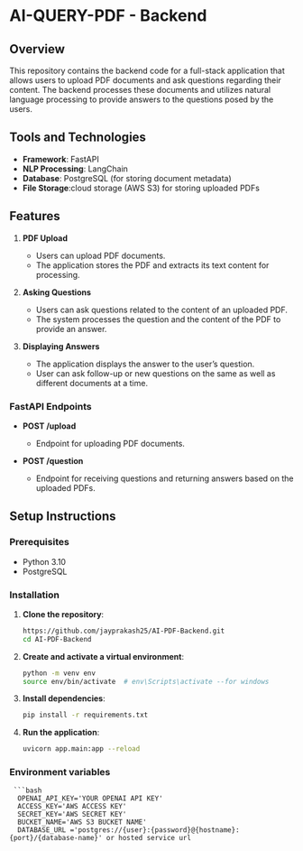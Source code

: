 # AI-QUERY-PDF - Backend

## Overview

This repository contains the backend code for a full-stack application that allows users to upload PDF documents and ask questions regarding their content. The backend processes these documents and utilizes natural language processing to provide answers to the questions posed by the users.

## Tools and Technologies

- **Framework**: FastAPI
- **NLP Processing**: LangChain
- **Database**: PostgreSQL (for storing document metadata)
- **File Storage**:cloud storage (AWS S3) for storing uploaded PDFs

## Features

1. **PDF Upload**
   - Users can upload PDF documents.
   - The application stores the PDF and extracts its text content for processing.
   
2. **Asking Questions**
   - Users can ask questions related to the content of an uploaded PDF.
   - The system processes the question and the content of the PDF to provide an answer.
   
3. **Displaying Answers**
   - The application displays the answer to the user’s question.
   - User can ask follow-up or new questions on the same as well as different documents at a time.

### FastAPI Endpoints

- **POST /upload**
  - Endpoint for uploading PDF documents.
  
- **POST /question**
  - Endpoint for receiving questions and returning answers based on the uploaded PDFs.

## Setup Instructions

### Prerequisites

- Python 3.10
- PostgreSQL

### Installation

1. **Clone the repository**:
   
   ```bash
   https://github.com/jayprakash25/AI-PDF-Backend.git
   cd AI-PDF-Backend

3. **Create and activate a virtual environment**:
   
     ```bash
     python -m venv env
     source env/bin/activate  # env\Scripts\activate --for windows


5. **Install dependencies**:
   
     ```bash
     pip install -r requirements.txt

7. **Run the application**:
   
     ```bash
     uvicorn app.main:app --reload

### Environment variables

     ```bash
      OPENAI_API_KEY='YOUR OPENAI API KEY'
      ACCESS_KEY='AWS ACCESS KEY'
      SECRET_KEY='AWS SECRET KEY'
      BUCKET_NAME='AWS S3 BUCKET NAME'
      DATABASE_URL ='postgres://{user}:{password}@{hostname}:{port}/{database-name}' or hosted service url 



     
